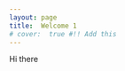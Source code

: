 ```yaml
---
layout: page
title:  Welcome 1
# cover:  true #!! Add this
---
```

<script>
// In index2.html
if (window.innerWidth <= 480) {
    window.location = "index2.md";
}

// // In index1.html
// if (window.innerWidth >= 960) {
//     window.location = "index2.html";
// }
</script>



Hi there